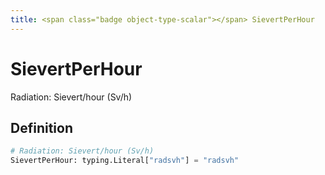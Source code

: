 ```yaml
---
title: <span class="badge object-type-scalar"></span> SievertPerHour
---
```

# <span class="badge object-type-scalar"></span> SievertPerHour

Radiation: Sievert/hour (Sv/h)

## Definition

```python
# Radiation: Sievert/hour (Sv/h)
SievertPerHour: typing.Literal["radsvh"] = "radsvh"
```
